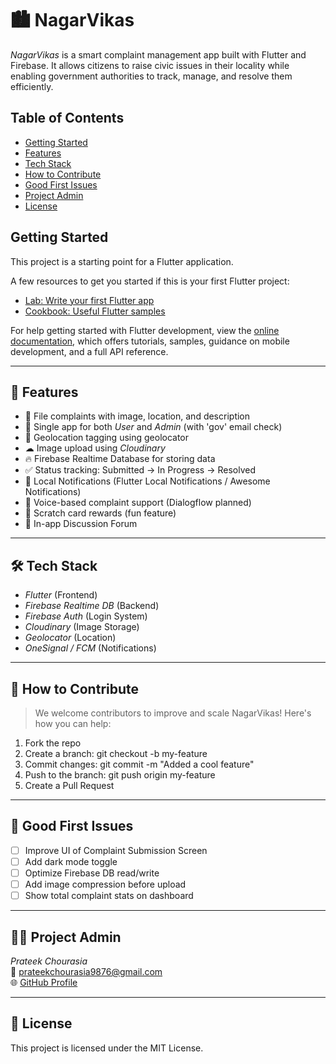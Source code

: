 # 🏙 NagarVikas

*NagarVikas* is a smart complaint management app built with Flutter and Firebase. It allows citizens to raise civic issues in their locality while enabling government authorities to track, manage, and resolve them efficiently.

## Table of Contents

- [Getting Started](#getting-started)
- [Features](#-features)
- [Tech Stack](#-tech-stack)
- [How to Contribute](#-how-to-contribute)
- [Good First Issues](#-good-first-issues)
- [Project Admin](#-project-admin)
- [License](#-license)

## Getting Started

This project is a starting point for a Flutter application.

A few resources to get you started if this is your first Flutter project:

- [Lab: Write your first Flutter app](https://docs.flutter.dev/get-started/codelab)  
- [Cookbook: Useful Flutter samples](https://docs.flutter.dev/cookbook)

For help getting started with Flutter development, view the [online documentation](https://docs.flutter.dev/), which offers tutorials, samples, guidance on mobile development, and a full API reference.



---

## 📱 Features

- 🧾 File complaints with image, location, and description  
- 👥 Single app for both *User* and *Admin* (with 'gov' email check)  
- 📍 Geolocation tagging using geolocator  
- ☁ Image upload using *Cloudinary*  
- 🔥 Firebase Realtime Database for storing data  
- ✅ Status tracking: Submitted → In Progress → Resolved  
- 🔔 Local Notifications (Flutter Local Notifications / Awesome Notifications)  
- 🎤 Voice-based complaint support (Dialogflow planned)  
- 🧩 Scratch card rewards (fun feature)  
- 💬 In-app Discussion Forum

---

## 🛠 Tech Stack

- *Flutter* (Frontend)
- *Firebase Realtime DB* (Backend)
- *Firebase Auth* (Login System)
- *Cloudinary* (Image Storage)
- *Geolocator* (Location)
- *OneSignal / FCM* (Notifications)

---

## 🤝 How to Contribute

> We welcome contributors to improve and scale NagarVikas! Here's how you can help:

1. Fork the repo
2. Create a branch: git checkout -b my-feature
3. Commit changes: git commit -m "Added a cool feature"
4. Push to the branch: git push origin my-feature
5. Create a Pull Request

---

## 📌 Good First Issues

- [ ] Improve UI of Complaint Submission Screen  
- [ ] Add dark mode toggle  
- [ ] Optimize Firebase DB read/write  
- [ ] Add image compression before upload  
- [ ] Show total complaint stats on dashboard

---

## 🧑‍💻 Project Admin

*Prateek Chourasia*  
📧 prateekchourasia9876@gmail.com  
🌐 [GitHub Profile](https://github.com/Prateek9876)

---

## 📄 License

This project is licensed under the MIT License.
